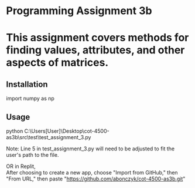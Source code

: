 # Programming Assignment 3b

# This assignment covers methods for finding values, attributes, and other aspects of matrices.

## Installation

import numpy as np

## Usage
 
python C:\Users\[User]\Desktop\cot-4500-as3b\src\test\test_assignment_3.py

Note:  Line 5 in test_assignment_3.py will need to be adjusted to fit the user's path to the file.

OR in Replit,  
After choosing to create a new app, choose "Import from GitHub," then "From URL," then paste "https://github.com/abonczyk/cot-4500-as3b.git"